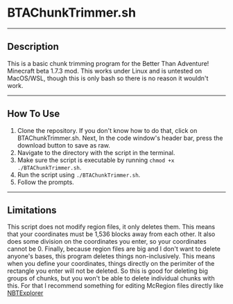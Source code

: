 # BTAChunkTrimmer.sh
___
## Description
This is a basic chunk trimming program for the Better Than Adventure! Minecraft beta 1.7.3 mod. This works under Linux and is untested on MacOS/WSL, though this is only bash so there is no reason it wouldn't work.
___
## How To Use
1. Clone the repository. If you don't know how to do that, click on BTAChunkTrimmer.sh. Next, In the code window's header bar, press the download button to save as raw.
2. Navigate to the directory with the script in the terminal.
3. Make sure the script is executable by running `chmod +x ./BTAChunkTrimmer.sh`.
4. Run the script using `./BTAChunkTrimmer.sh`.
5. Follow the prompts.
___
## Limitations
This script does not modify region files, it only deletes them. This means that your
coordinates must be 1,536 blocks away from each other. It also does some division on the coordinates you enter, so your coordinates cannot be 0. Finally, because region files are big and I don't want to delete anyone's bases, this program deletes things non-inclusively. This means when you define your coordinates, things directly on the perimiter of the rectangle you enter will not be deleted. So this is good for deleting big groups of chunks, but you won't be able to delete individual chunks with this. For that I recommend something for editing McRegion files directly like [NBTExplorer](https://github.com/jaquadro/NBTExplorer)
